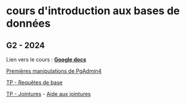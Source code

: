 # cours d'introduction aux bases de données

## G2 - 2024

Lien vers le cours : **[Google docs](https://docs.google.com/presentation/d/1TKlmLLidOdDczgt6kVVT4sk8SPTT3wJeAhqYRh8FDHs/edit?usp=sharing)**

[Premières manipulations de PgAdmin4](/TP/SELECT/Mise%20en%20place.md)

[TP - Requêtes de base](/TP/SELECT/Requetes%20de%20base.md)

[TP - Jointures](/TP/JOIN/Jointures.md) - [Aide aux jointures](/TP/JOIN/AideJointures.md)
